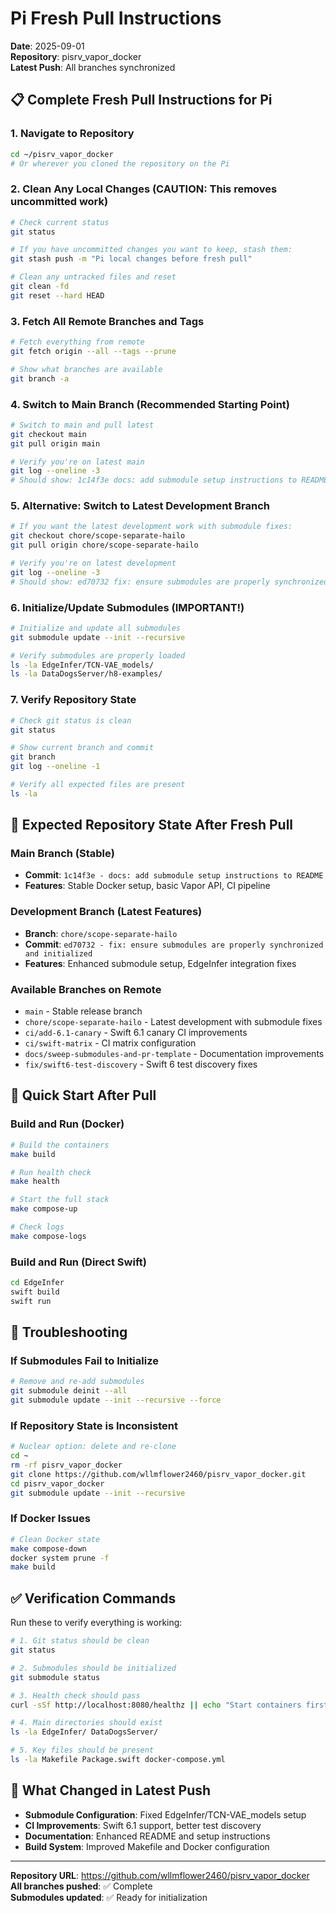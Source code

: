 # Pi Fresh Pull Instructions
**Date**: 2025-09-01  
**Repository**: pisrv_vapor_docker  
**Latest Push**: All branches synchronized

## 📋 Complete Fresh Pull Instructions for Pi

### 1. Navigate to Repository
```bash
cd ~/pisrv_vapor_docker
# Or wherever you cloned the repository on the Pi
```

### 2. Clean Any Local Changes (CAUTION: This removes uncommitted work)
```bash
# Check current status
git status

# If you have uncommitted changes you want to keep, stash them:
git stash push -m "Pi local changes before fresh pull"

# Clean any untracked files and reset
git clean -fd
git reset --hard HEAD
```

### 3. Fetch All Remote Branches and Tags
```bash
# Fetch everything from remote
git fetch origin --all --tags --prune

# Show what branches are available
git branch -a
```

### 4. Switch to Main Branch (Recommended Starting Point)
```bash
# Switch to main and pull latest
git checkout main
git pull origin main

# Verify you're on latest main
git log --oneline -3
# Should show: 1c14f3e docs: add submodule setup instructions to README
```

### 5. Alternative: Switch to Latest Development Branch
```bash
# If you want the latest development work with submodule fixes:
git checkout chore/scope-separate-hailo
git pull origin chore/scope-separate-hailo

# Verify you're on latest development
git log --oneline -3
# Should show: ed70732 fix: ensure submodules are properly synchronized and initialized
```

### 6. Initialize/Update Submodules (IMPORTANT!)
```bash
# Initialize and update all submodules
git submodule update --init --recursive

# Verify submodules are properly loaded
ls -la EdgeInfer/TCN-VAE_models/
ls -la DataDogsServer/h8-examples/
```

### 7. Verify Repository State
```bash
# Check git status is clean
git status

# Show current branch and commit
git branch
git log --oneline -1

# Verify all expected files are present
ls -la
```

## 🔧 Expected Repository State After Fresh Pull

### Main Branch (Stable)
- **Commit**: `1c14f3e - docs: add submodule setup instructions to README`
- **Features**: Stable Docker setup, basic Vapor API, CI pipeline

### Development Branch (Latest Features)
- **Branch**: `chore/scope-separate-hailo`
- **Commit**: `ed70732 - fix: ensure submodules are properly synchronized and initialized`
- **Features**: Enhanced submodule setup, EdgeInfer integration fixes

### Available Branches on Remote
- `main` - Stable release branch
- `chore/scope-separate-hailo` - Latest development with submodule fixes
- `ci/add-6.1-canary` - Swift 6.1 canary CI improvements
- `ci/swift-matrix` - CI matrix configuration
- `docs/sweep-submodules-and-pr-template` - Documentation improvements
- `fix/swift6-test-discovery` - Swift 6 test discovery fixes

## 🚀 Quick Start After Pull

### Build and Run (Docker)
```bash
# Build the containers
make build

# Run health check
make health

# Start the full stack
make compose-up

# Check logs
make compose-logs
```

### Build and Run (Direct Swift)
```bash
cd EdgeInfer
swift build
swift run
```

## 🐛 Troubleshooting

### If Submodules Fail to Initialize
```bash
# Remove and re-add submodules
git submodule deinit --all
git submodule update --init --recursive --force
```

### If Repository State is Inconsistent
```bash
# Nuclear option: delete and re-clone
cd ~
rm -rf pisrv_vapor_docker
git clone https://github.com/wllmflower2460/pisrv_vapor_docker.git
cd pisrv_vapor_docker
git submodule update --init --recursive
```

### If Docker Issues
```bash
# Clean Docker state
make compose-down
docker system prune -f
make build
```

## ✅ Verification Commands

Run these to verify everything is working:

```bash
# 1. Git status should be clean
git status

# 2. Submodules should be initialized
git submodule status

# 3. Health check should pass
curl -sSf http://localhost:8080/healthz || echo "Start containers first with 'make compose-up'"

# 4. Main directories should exist
ls -la EdgeInfer/ DataDogsServer/

# 5. Key files should be present
ls -la Makefile Package.swift docker-compose.yml
```

## 📝 What Changed in Latest Push

- **Submodule Configuration**: Fixed EdgeInfer/TCN-VAE_models setup
- **CI Improvements**: Swift 6.1 support, better test discovery
- **Documentation**: Enhanced README and setup instructions
- **Build System**: Improved Makefile and Docker configuration

---

**Repository URL**: https://github.com/wllmflower2460/pisrv_vapor_docker  
**All branches pushed**: ✅ Complete  
**Submodules updated**: ✅ Ready for initialization